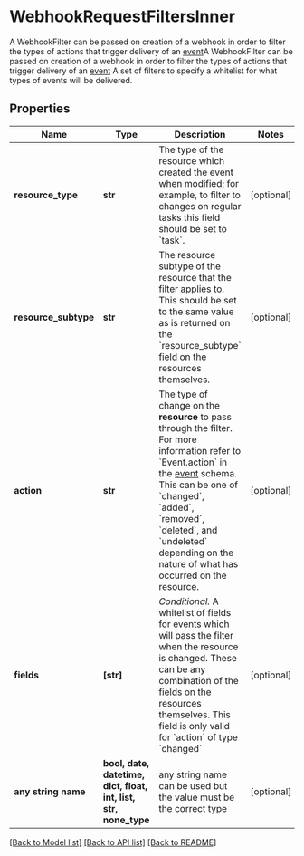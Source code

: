 # WebhookRequestFiltersInner

A WebhookFilter can be passed on creation of a webhook in order to filter the types of actions that trigger delivery of an [event](/reference/events)A WebhookFilter can be passed on creation of a webhook in order to filter the types of actions that trigger delivery of an [event](/reference/events) A set of filters to specify a whitelist for what types of events will be delivered.

## Properties
Name | Type | Description | Notes
------------ | ------------- | ------------- | -------------
**resource_type** | **str** | The type of the resource which created the event when modified; for example, to filter to changes on regular tasks this field should be set to &#x60;task&#x60;. | [optional] 
**resource_subtype** | **str** | The resource subtype of the resource that the filter applies to. This should be set to the same value as is returned on the &#x60;resource_subtype&#x60; field on the resources themselves. | [optional] 
**action** | **str** | The type of change on the **resource** to pass through the filter. For more information refer to &#x60;Event.action&#x60; in the [event](/reference/events) schema. This can be one of &#x60;changed&#x60;, &#x60;added&#x60;, &#x60;removed&#x60;, &#x60;deleted&#x60;, and &#x60;undeleted&#x60; depending on the nature of what has occurred on the resource. | [optional] 
**fields** | **[str]** | *Conditional.* A whitelist of fields for events which will pass the filter when the resource is changed. These can be any combination of the fields on the resources themselves. This field is only valid for &#x60;action&#x60; of type &#x60;changed&#x60; | [optional] 
**any string name** | **bool, date, datetime, dict, float, int, list, str, none_type** | any string name can be used but the value must be the correct type | [optional]

[[Back to Model list]](../README.md#documentation-for-models) [[Back to API list]](../README.md#documentation-for-api-endpoints) [[Back to README]](../README.md)


